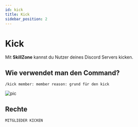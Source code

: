 ```yaml
---
id: kick
title: Kick
sidebar_position: 2
---
```


# Kick
Mit **SkillZone** kannst du Nutzer deines Discord Servers kicken.

## Wie verwendet man den Command?
`/kick member: member reason: grund für den kick`

![pic](/img/moderation_kick.gif)

## Rechte
`MITGLIEDER KICKEN`


